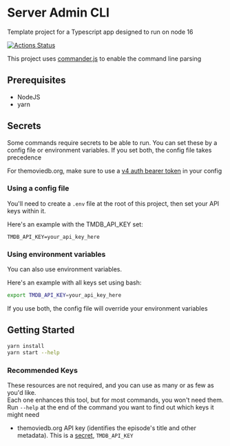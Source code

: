 # Server Admin CLI

Template project for a Typescript app designed to run on node 16

[![Actions Status](https://github.com/MarkSFrancis/server-admin-cli/workflows/Build/badge.svg)](https://github.com/MarkSFrancis/server-admin-cli/actions)

This project uses [commander.js](https://github.com/tj/commander.js/) to enable the command line parsing

## Prerequisites

- NodeJS
- yarn

## Secrets

Some commands require secrets to be able to run. You can set these by a config file or environment variables. If you set both, the config file takes precedence

For themoviedb.org, make sure to use a [v4 auth bearer token](https://developers.themoviedb.org/3/getting-started/authentication#bearer-token) in your config

### Using a config file

You'll need to create a `.env` file at the root of this project, then set your API keys within it.

Here's an example with the TMDB_API_KEY set:

```
TMDB_API_KEY=your_api_key_here
```

### Using environment variables

You can also use environment variables.

Here's an example with all keys set using bash:

```sh
export TMDB_API_KEY=your_api_key_here
```

If you use both, the config file will override your environment variables

## Getting Started

```sh
yarn install
yarn start --help
```

### Recommended Keys

These resources are not required, and you can use as many or as few as you'd like.  
Each one enhances this tool, but for most commands, you won't need them. Run `--help` at the end of the command you want to find out which keys it might need

- themoviedb.org API key (identifies the episode's title and other metadata). This is a [secret](#secrets), `TMDB_API_KEY`
